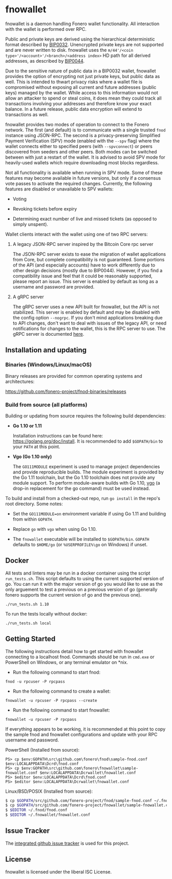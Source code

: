 fnowallet
=========

fnowallet is a daemon handling Fonero wallet functionality.  All interaction
with the wallet is performed over RPC.

Public and private keys are derived using the hierarchical
deterministic format described by
[BIP0032](https://github.com/bitcoin/bips/blob/master/bip-0032.mediawiki).
Unencrypted private keys are not supported and are never written to
disk.  fnowallet uses the
`m/44'/<coin type>'/<account>'/<branch>/<address index>`
HD path for all derived addresses, as described by
[BIP0044](https://github.com/bitcoin/bips/blob/master/bip-0044.mediawiki).

Due to the sensitive nature of public data in a BIP0032 wallet,
fnowallet provides the option of encrypting not just private keys, but
public data as well.  This is intended to thwart privacy risks where a
wallet file is compromised without exposing all current and future
addresses (public keys) managed by the wallet. While access to this
information would not allow an attacker to spend or steal coins, it
does mean they could track all transactions involving your addresses
and therefore know your exact balance.  In a future release, public data
encryption will extend to transactions as well.

fnowallet provides two modes of operation to connect to the Fonero
network.  The first (and default) is to communicate with a single
trusted `fnod` instance using JSON-RPC.  The second is a
privacy-preserving Simplified Payment Verification (SPV) mode (enabled
with the `--spv` flag) where the wallet connects either to specified
peers (with `--spvconnect`) or peers discovered from seeders and other
peers. Both modes can be switched between with just a restart of the
wallet.  It is advised to avoid SPV mode for heavily-used wallets
which require downloading most blocks regardless.

Not all functionality is available when running in SPV mode.  Some of
these features may become available in future versions, but only if a
consensus vote passes to activate the required changes.  Currently,
the following features are disabled or unavailable to SPV wallets:

  * Voting

  * Revoking tickets before expiry

  * Determining exact number of live and missed tickets (as opposed to
    simply unspent).

Wallet clients interact with the wallet using one of two RPC servers:

  1. A legacy JSON-RPC server inspired by the Bitcoin Core rpc server

     The JSON-RPC server exists to ease the migration of wallet applications
     from Core, but complete compatibility is not guaranteed.  Some portions of
     the API (and especially accounts) have to work differently due to other
     design decisions (mostly due to BIP0044).  However, if you find a
     compatibility issue and feel that it could be reasonably supported, please
     report an issue.  This server is enabled by default as long as a username
     and password are provided.

  2. A gRPC server

     The gRPC server uses a new API built for fnowallet, but the API is not
     stabilized.  This server is enabled by default and may be disabled with
     the config option `--nogrpc`.  If you don't mind applications breaking
     due to API changes, don't want to deal with issues of the legacy API, or
     need notifications for changes to the wallet, this is the RPC server to
     use. The gRPC server is documented [here](./rpc/documentation/README.md).

## Installation and updating

### Binaries (Windows/Linux/macOS)

Binary releases are provided for common operating systems and architectures:

https://github.com/fonero-project/fnod-binaries/releases

### Build from source (all platforms)

Building or updating from source requires the following build dependencies:

- **Go 1.10 or 1.11**

  Installation instructions can be found here: https://golang.org/doc/install.
  It is recommended to add `$GOPATH/bin` to your `PATH` at this point.

- **Vgo (Go 1.10 only)**

  The `GO111MODULE` experiment is used to manage project dependencies and
  provide reproducible builds.  The module experiment is provided by the Go 1.11
  toolchain, but the Go 1.10 toolchain does not provide any module support.  To
  perform module-aware builds with Go 1.10,
  [vgo](https://godoc.org/golang.org/x/vgo) (a drop-in replacement for the go
  command) must be used instead.

To build and install from a checked-out repo, run `go install` in the repo's
root directory.  Some notes:

* Set the `GO111MODULE=on` environment variable if using Go 1.11 and building
  from within `GOPATH`.

* Replace `go` with `vgo` when using Go 1.10.

* The `fnowallet` executable will be installed to `$GOPATH/bin`.  `GOPATH`
  defaults to `$HOME/go` (or `%USERPROFILE%\go` on Windows) if unset.

## Docker

All tests and linters may be run in a docker container using the script
`run_tests.sh`.  This script defaults to using the current supported version of
go.  You can run it with the major version of go you would like to use as the
only arguement to test a previous on a previous version of go (generally fonero
supports the current version of go and the previous one).

```
./run_tests.sh 1.10
```

To run the tests locally without docker:

```
./run_tests.sh local
```

## Getting Started

The following instructions detail how to get started with fnowallet connecting
to a localhost fnod.  Commands should be run in `cmd.exe` or PowerShell on
Windows, or any terminal emulator on *nix.

- Run the following command to start fnod:

```
fnod -u rpcuser -P rpcpass
```

- Run the following command to create a wallet:

```
fnowallet -u rpcuser -P rpcpass --create
```

- Run the following command to start fnowallet:

```
fnowallet -u rpcuser -P rpcpass
```

If everything appears to be working, it is recommended at this point to
copy the sample fnod and fnowallet configurations and update with your
RPC username and password.

PowerShell (Installed from source):
```
PS> cp $env:GOPATH\src\github.com\fonero\fnod\sample-fnod.conf $env:LOCALAPPDATA\Dcrd\fnod.conf
PS> cp $env:GOPATH\src\github.com\fonero\fnowallet\sample-fnowallet.conf $env:LOCALAPPDATA\Dcrwallet\fnowallet.conf
PS> $editor $env:LOCALAPPDATA\Dcrd\fnod.conf
PS> $editor $env:LOCALAPPDATA\Dcrwallet\fnowallet.conf
```

Linux/BSD/POSIX (Installed from source):
```bash
$ cp $GOPATH/src/github.com/fonero-project/fnod/sample-fnod.conf ~/.fnod/fnod.conf
$ cp $GOPATH/src/github.com/fonero-project/fnowallet/sample-fnowallet.conf ~/.fnowallet/fnowallet.conf
$ $EDITOR ~/.fnod/fnod.conf
$ $EDITOR ~/.fnowallet/fnowallet.conf
```

## Issue Tracker

The [integrated github issue tracker](https://github.com/fonero-project/fnowallet/issues)
is used for this project.

## License

fnowallet is licensed under the liberal ISC License.
